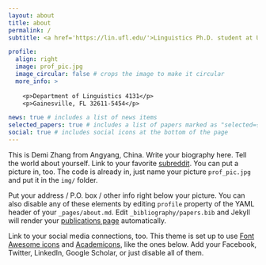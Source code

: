 ```yaml
---
layout: about
title: about
permalink: /
subtitle: <a href='https://lin.ufl.edu/'>Linguistics Ph.D. student at UF</a>. who travels on her black Cannondale gravel bike

profile:
  align: right
  image: prof_pic.jpg
  image_circular: false # crops the image to make it circular
  more_info: >
  
    <p>Department of Linguistics 4131</p>
    <p>Gainesville, FL 32611-5454</p>

news: true # includes a list of news items
selected_papers: true # includes a list of papers marked as "selected={true}"
social: true # includes social icons at the bottom of the page
---
```


This is Demi Zhang from Angyang, China. Write your biography here. Tell the world about yourself. Link to your favorite [subreddit](http://reddit.com). You can put a picture in, too. The code is already in, just name your picture `prof_pic.jpg` and put it in the `img/` folder.

Put your address / P.O. box / other info right below your picture. You can also disable any of these elements by editing `profile` property of the YAML header of your `_pages/about.md`. Edit `_bibliography/papers.bib` and Jekyll will render your [publications page](/al-folio/publications/) automatically.

Link to your social media connections, too. This theme is set up to use [Font Awesome icons](https://fontawesome.com/) and [Academicons](https://jpswalsh.github.io/academicons/), like the ones below. Add your Facebook, Twitter, LinkedIn, Google Scholar, or just disable all of them.
